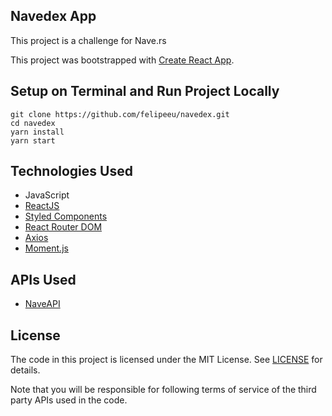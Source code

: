 ## Navedex App
This project is a challenge for Nave.rs  

This project was bootstrapped with [Create React App](https://github.com/facebookincubator/create-react-app).

## Setup on Terminal and Run Project Locally
```terminal
git clone https://github.com/felipeeu/navedex.git 
cd navedex
yarn install
yarn start
```


## Technologies Used
* JavaScript
* [ReactJS](https://reactjs.org/)
* [Styled Components](https://styled-components.com/)
* [React Router DOM](https://reactrouter.com/)
* [Axios](https://github.com/axios/axios)
* [Moment.js](https://momentjs.com/)


## APIs Used
* [NaveAPI](https://navedex-api.herokuapp.com/v1/)   



## License

The code in this project is licensed under the MIT License. See [LICENSE](LICENSE) for details.

Note that you will be responsible for following terms of service of the third party APIs used in the code. 




